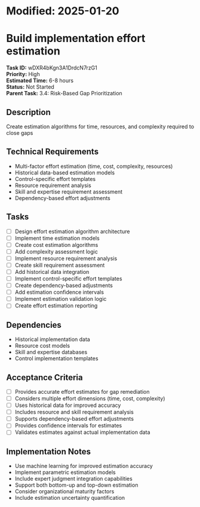 # Modified: 2025-01-20

# Build implementation effort estimation

**Task ID:** wDXR4bKgn3A1DrdcN7rzG1  
**Priority:** High  
**Estimated Time:** 6-8 hours  
**Status:** Not Started  
**Parent Task:** 3.4: Risk-Based Gap Prioritization

## Description
Create estimation algorithms for time, resources, and complexity required to close gaps

## Technical Requirements
- Multi-factor effort estimation (time, cost, complexity, resources)
- Historical data-based estimation models
- Control-specific effort templates
- Resource requirement analysis
- Skill and expertise requirement assessment
- Dependency-based effort adjustments

## Tasks
- [ ] Design effort estimation algorithm architecture
- [ ] Implement time estimation models
- [ ] Create cost estimation algorithms
- [ ] Add complexity assessment logic
- [ ] Implement resource requirement analysis
- [ ] Create skill requirement assessment
- [ ] Add historical data integration
- [ ] Implement control-specific effort templates
- [ ] Create dependency-based adjustments
- [ ] Add estimation confidence intervals
- [ ] Implement estimation validation logic
- [ ] Create effort estimation reporting

## Dependencies
- Historical implementation data
- Resource cost models
- Skill and expertise databases
- Control implementation templates

## Acceptance Criteria
- [ ] Provides accurate effort estimates for gap remediation
- [ ] Considers multiple effort dimensions (time, cost, complexity)
- [ ] Uses historical data for improved accuracy
- [ ] Includes resource and skill requirement analysis
- [ ] Supports dependency-based effort adjustments
- [ ] Provides confidence intervals for estimates
- [ ] Validates estimates against actual implementation data

## Implementation Notes
- Use machine learning for improved estimation accuracy
- Implement parametric estimation models
- Include expert judgment integration capabilities
- Support both bottom-up and top-down estimation
- Consider organizational maturity factors
- Include estimation uncertainty quantification
